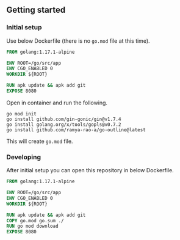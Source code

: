 ## Getting started
### Initial setup
Use below Dockerfile (there is no `go.mod` file at this time).

```Dockerfile
FROM golang:1.17.1-alpine

ENV ROOT=/go/src/app
ENV CGO_ENABLED 0
WORKDIR ${ROOT}

RUN apk update && apk add git
EXPOSE 8080
```

Open in container and run the following.

```shell
go mod init
go install github.com/gin-gonic/gin@v1.7.4
go install golang.org/x/tools/gopls@v0.7.2
go install github.com/ramya-rao-a/go-outline@latest
```

This will create `go.mod` file. 

### Developing
After initial setup you can open this repository in below Dockerfile.

```Dockerfile
FROM golang:1.17.1-alpine

ENV ROOT=/go/src/app
ENV CGO_ENABLED 0
WORKDIR ${ROOT}

RUN apk update && apk add git
COPY go.mod go.sum ./
RUN go mod download
EXPOSE 8080
```